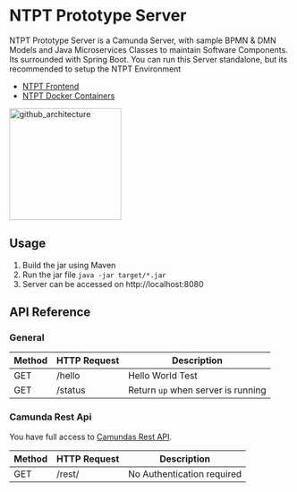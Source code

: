 # NTPT Prototype Server
NTPT Prototype Server is a Camunda Server, with sample BPMN & DMN Models and Java Microservices Classes to maintain Software Components. Its surrounded with Spring Boot. You can run this Server standalone, but its recommended to setup the NTPT Environment
* [NTPT Frontend](https://github.com/stegerpa/ntpt_frontend_react)
* [NTPT Docker Containers](https://github.com/stegerpa/ntpt_docker_compose)

<img width="200" alt="github_architecture" src="https://user-images.githubusercontent.com/18348827/35306966-c96738ca-00a0-11e8-8c0e-c8e3e097222d.png">


## Usage
1. Build the jar using Maven
2. Run the jar file `java -jar target/*.jar`
2. Server can be accessed on http://localhost:8080

## API Reference
### General
Method|HTTP Request|Description
---|---|---
GET|/hello|Hello World Test
GET|/status|Return `up` when server is running

### Camunda Rest Api
You have full access to [Camundas Rest API](https://docs.camunda.org/manual/latest/reference/rest/). 

Method|HTTP Request|Description
---|---|---
GET|/rest/|No Authentication required
